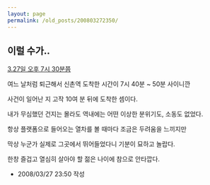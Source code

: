 ```yaml
---
layout: page
permalink: /old_posts/200803272350/
---
```


## 이럴 수가..


<a href="http://planetculture.tistory.com/120">3.27일 오후 7시 30분쯤</a>


여느 날처럼 퇴근해서 신촌역 도착한 시간이 7시 40분 ~ 50분 사이니깐

사건이 일어난 지 고작 10여 분 뒤에 도착한 셈이다.

내가 무심했던 건지는 몰라도 역내에는 어떤 이상한 분위기도, 소동도 없었다.

항상 플랫폼으로 들어오는 열차를 볼 때마다 조금은 두려움을 느끼지만

막상 누군가 실제로 그곳에서 뛰어들었다니 기분이 묘하고 놀랍다.

한창 즐겁고 열심히 살아야 할 젊은 나이에 참으로 안타깝다.






- 2008/03/27 23:50 작성